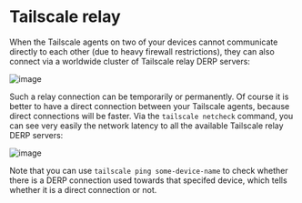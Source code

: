 # Tailscale relay

When the Tailscale agents on two of your devices cannot communicate directly to each other (due to heavy firewall restrictions), they can also connect via a worldwide cluster of Tailscale relay DERP servers:

![image](https://github.com/bartbutenaers/Node-RED-security-basics/assets/14224149/5938796a-d9e3-4047-ab43-40490721defe)

Such a relay connection can be temporarily or permanently.  Of course it is better to have a direct connection between your Tailscale agents, because direct connections will be faster.  Via the `tailscale netcheck` command, you can see very easily the network latency to all the available Tailscale relay DERP servers:

![image](https://github.com/bartbutenaers/Node-RED-security-basics/assets/14224149/0e320718-cbca-4cab-b3f9-c47b344cb4e3)

Note that you can use `tailscale ping some-device-name` to check whether there is a DERP connection used towards that specifed device, which tells whether it is a direct connection or not.
